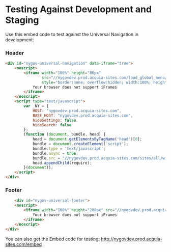 # Testing Against Development and Staging

Use this embed code to test against the Universal Navigation in development:

### Header
```html
<div id="nygov-universal-navigation" data-iframe="true">
    <noscript>
        <iframe width="100%" height="86px"
                src="//nygovdev.prod.acquia-sites.com/load_global_menu/ajax?iframe=true" frameborder="0"
                style="border:none; overflow:hidden; width:100%; height:86px;" scrolling="no">
            Your browser does not support iFrames
        </iframe>
    </noscript>
    <script type="text/javascript">
        var _NY = {
            HOST: "nygovdev.prod.acquia-sites.com",
            BASE_HOST: "nygovdev.prod.acquia-sites.com",
            hideSettings: false,
            hideSearch: false
        };
        (function (document, bundle, head) {
            head = document.getElementsByTagName('head')[0];
            bundle = document.createElement('script');
            bundle.type = 'text/javascript';
            bundle.async = true;
            bundle.src = "//nygovdev.prod.acquia-sites.com/sites/all/widgets/universal-navigation/dist/global-nav-bundle.js";
            head.appendChild(require);
        }(document));
    </script>
</div>
```

### Footer
```html
    <div id="nygov-universal-footer">
    <noscript>
        <iframe width="100%" height="200px" src="//nygovdev.prod.acquia-sites.com/load_global_footer/ajax?iframe=true" frameborder="0" style="border:none; overflow:hidden; width:100%; height:200px;" scrolling="no">
            Your browser does not support iFrames
        </iframe>
    </noscript>
</div>

```

You can also get the Embed code for testing: http://nygovdev.prod.acquia-sites.com/embed
